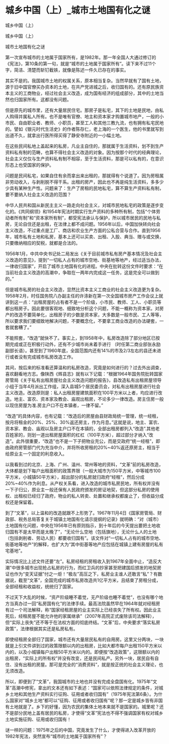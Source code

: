 # 城乡中国（上）_城市土地国有化之谜

城乡中国（上）

城乡中国（上）

城市土地国有化之谜

第一次宣布城市的土地属于国家所有，是1982年。那一年全国人大通过修订的《宪法》，第10条的第一句，就是“城市的土地属于国家所有”。读下来不过11个字，简洁、清楚而斩钉截铁，就像是陈述一件久已存在的事实。

其实不是的。我国城市土地的权属关系，原本相当复杂。当然早就有了国有土地，源于旧中国官僚买办资本的土地，在共产党进城之后，收归国有的。还有原民族资本主义的工商物业，经过社会主义改造，成为国有经济的组成部分，其中的土地当然也归国家所有。这都没有问题。

但是原先的城市里，还有大量居民住宅。那房子是私宅，其下的土地是民地，由私人购得并属私人所有。也不是唯有官僚、地主和资本家才购置城市地产，一般的小市民、自由职业者、教师、小职员，甚至工人和其他三教九流，也有拥有私宅民地的。譬如《银元时代生活史》的作者陈存仁，老上海的一个医生，他的书里就写到出道不久，就拿出行医所得买得了静安寺附近的一小幅土地。

在这些民间私地上盖起来的私房，凡业主自住的，那就属于生活资料，划不到生产资料私有制的范畴，也算不得社会主义改造的对象。因为按那个时代的经典理论，社会主义仅仅与生产资料私有制不相容，至于生活资料，那是可以私有的，在意识形态上也受国家的保护。

问题是民间私宅，如果自住有余而拿出来出租的，那就得有个说道了。因为房租属非劳动收入，与剥削脱不得干系。出租的房产，因此也不再是纯生活资料，多多少少具有某种生产性。问题来了：生产了房租的民地私宅，算不算生产资料私有制，要不要纳入社会主义改造的范围？

中华人民共和国从新民主主义一路走向社会主义，对城市民地私宅的政策是逐步变化的。《共同纲领》和1954年宪法时期实行生产资料的多种所有制，包括“个体劳动者所有制”和“资本家所有制”，都受宪法承认与保护，所以城市居民的民地与私房，无论自住还是出租，在法律上都不成问题。1956年以后，中国加快转向社会主义改造，不过重点是工厂、商店和农业生产方面的公私合营与合作。直到1956年，城市私有土地和私房，基本上还可以买卖、出租、入股、典当、赠与或交换，只要缴纳相应的契税，就都是合法的。

1956年1月，中共中央书记处二局发出《关于目前城市私有房产基本情况及社会主义改造的意见》，提到“一切私人占有的城市空地、街基地等地产，经过适当办法，一律收归国家”，开启了城市土地国有化的进程。中央在批转这份文件时要求：“在当前社会主义改造的高潮中，争取在一两年内完成这一任务，这是完全可以做到的。”

但是城市私房的社会主义改造，显然比资本主义工商业的社会主义改造更为复杂。1958年2月，时任国务院八办副主任的许涤新在第一次全国城市房产工作会议上就讲到这一点：“出租房屋的占有者不是一个阶级，小市民、教师、工人、小职员等都出租房子。因此要很客观地、细致地分析这个问题，不能一概称为资本家。对房产的改造不要简单化，出租房子的少数是资本家，大多数是一般市民、工人等等，所以要求我们要细致地解决问题，不要概念化，不要拿工商业改造的办法硬套，一套就套糟了。”

不能照套，“改造”就快不了。事实上，到1958年中，私房改造除了部分地区已按期完成或正在积极行动外，还有不少城市尚未着手进行 （时任第二商业部张永励副部长语）。甚至到了1960年底，全国范围内还有14%的市及2/3左右的县还未进行或者没有完成城市私房改造工作。

其间，按后来的标准看还算温和的私房改造，究竟是如何进行的？过去外出调查，喜欢翻看地方志。像陕西《辉县志》就有以下记载：“根据1964年国务院批转国家房管局《关于私有出租房屋社会主义改造问题的报告》，县改造私有出租房屋领导小组于当年4月派出工作组，深入县城5个居民委员会，对私有出租房屋进行社会主义改造。改造原则是：私人出租房屋建筑面积在100平方米以上者，均应进行改造。地主、富农、资本家及教会、庙观出租房，不论多少一律改造。房主住房一般以现住房屋为准.房主户口不在本镇者，一律不留。”

“改造”的具体内容，也有记载：“改造后的房屋由县财政局统一管理，统一经租，按月将租金的20%、25%、30%返还房主，作为月息。”这就是说，地主、富农、资本家、教会、庙观以及房主户口不在本镇的，全部出租房都列入“改造”.其他老百姓家的，则划一道出租房屋面积的杠杠（100平方米），超过部分才纳入“改造”。此外很重要，“改造”也不是一下子把物业充公，而是交政府“统一经租”，即由政府房管部门代为充当中介，并将所收房租的20%~40%返还原房主，相当于给原业主一个固定的利息收入。

以我看到过的北京、上海、广州、温州、常州等地的资料，“文革”前的私房改造，大体都是划下每户出租面积的政策界限（一般大城市为150平方米，中等城市100平方米，小城镇50平方米），超出部分的私房就归政府“经租”，然后分成20%~40%作为利息。从产权关系看，进入改造的城市私房民地，所有权并没有一下子归公，原业主一般还保有人民政府颁发的房证地契，但这部分私房的使用权、出租权已经归了政府，物业的私人转卖、处置和继承权都废止了，但收益分成权还是保留着。

到了“文革”，以上温和的改造就跟不上形势了。1967年11月4日《国家房管局、财政部、税务总局答复关于城镇土地国有化请示提纲的记录》就明确：“对（城市）土地国有化问题，中央在1956年已有原则指示，到十年后的今天提出要把土地收归国有不是太早而是太晚了”，“无论什么空地（包括旗地），无论什么人的土地（包括剥削者、劳动人民）都要收归国有”。该文件对“一切私人占有的城市空地、街基地等地产”的解释，也扩大为“其中街基等地产应包括在城镇上建有房屋的私有宅基地”。

实际情况比上述文件还要“左”。私房经租的房租收入到1967年全面中止，“造反大潮”中很多城市出现抢占私房的行为，而红卫兵的抄家甚至把建国后颁发的地契房证也作为“变天证据”付之一炬！“极左”高压之下，私房业主谁人还敢言“私”？有数据说，截至“文革”，全国完成的城市私房改造共1亿平方米，且结束了房租分成，全部经租和收益权，统统归了国家。

不过天下大乱的时候，“资产阶级睡不着觉，无产阶级也睡不着觉”，也没有哪个地方当真办过一回“私房国有化”的法律手续。最高法院虽然早在1964年就对经租房有过一个司法解释，称“国家经租房屋的业主实际上已经丧失了所有权。因此业主死后，经租房屋不能允许他的家属继承”（2007年高院正式废除该司法解释），但“实际上丧失”还不等于在法权方面的彻底终结。“文革”后，中央要求“落实私房政策”，法律根据其实还是私房私有。

即使经租房全部归了国家，城市还有大量居民私有的自用房。这里又分两块，一块就是上引文件讲到过的政策限额以内的出租房，比如大都市每户出租150平方米以内的，以及小城镇每户出租50平方米以内的。即便按“改造政策”，这限额以内的出租房，“实际上的所有权”并没有改变，还是民间私产。另外一块，居民自有自住、没有出租的房屋。那可是完全的“消费资料”，就是按正统的社会主义理论，也无须改造。

所以，即便到了“文革”，我国城市的土地也并没有完成全盘国有化。1975年“文革”高潮中修宪，拿出的文本还有如下表述：“国家可以依照法律规定的条件，对城乡土地和其他生产资料实行征购、征用或者收归国有”（1975年宪法第6条）。为什么国家对“城乡土地”都可以“征购、征用或者收归国有”呢？那一定是城乡皆有非国有土地就是了。乡下的好懂，因为农民的集体土地本来就不是国家的。城里呢？还不是部分民地上盖有居民的私房，才使得“文革”宪法也不得不强调国家有权对城乡土地实施征购、征用或收归国有！

谜一样的问题：1975年之后的中国，究竟发生了什么，才使得进入改革开放的1982年宪法，突然宣布“城市的土地属于国家所有”？